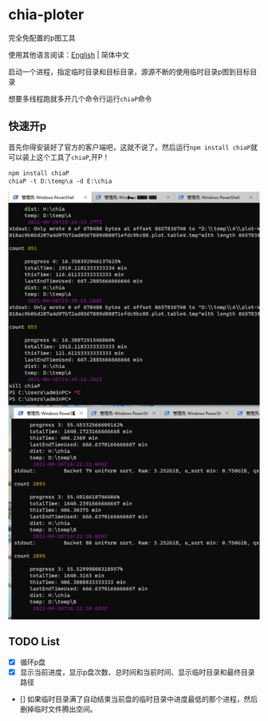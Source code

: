 # chia-ploter

完全免配置的p图工具

使用其他语言阅读：[English](./README.md) | 简体中文



启动一个进程，指定临时目录和目标目录，源源不断的使用临时目录p图到目标目录

想要多线程跑就多开几个命令行运行`chiaP`命令


## 快速开p
首先你得安装好了官方的客户端吧，这就不说了。然后运行`npm install chiaP`就可以装上这个工具了`chiaP`,开P！
```
npm install chiaP
chiaP -t D:\temp\a -d E:\chia
```
![](img\20210427002246.jpg)
## TODO List

- [x] 循环p盘
- [x] 显示当前进度，显示p盘次数、总时间和当前时间、显示临时目录和最终目录路径
- [] 如果临时目录满了自动结束当前盘的临时目录中进度最低的那个进程，然后删掉临时文件腾出空间。
